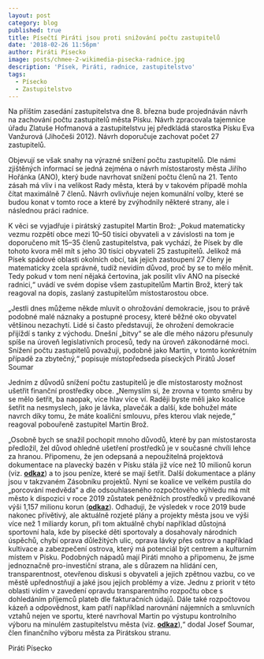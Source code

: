 ```yaml
---
layout: post
category: blog
published: true
title: Písečtí Piráti jsou proti snižování počtu zastupitelů
date: '2018-02-26 11:56pm'
author: Piráti Písecko
image: posts/chmee-2-wikimedia-pisecka-radnice.jpg
description: 'Písek, Piráti, radnice, zastupitelstvo'
tags:
  - Písecko
  - Zastupitelstvo
---
```

Na příštím zasedání zastupitelstva dne 8. března bude projednáván návrh na zachování počtu zastupitelů města Písku. Návrh zpracovala tajemnice úřadu Zlatuše Hofmanová a zastupitelstvu jej předkládá starostka Písku Eva Vanžurová (Jihočeši 2012). Návrh doporučuje zachovat počet 27 zastupitelů.

Objevují se však snahy na výrazné snížení počtu zastupitelů. Dle námi zjištěných informací se jedná zejména o návrh místostarosty města Jiřího Hořánka (ANO), který bude navrhovat snížení počtu členů na 21. Tento zásah má vliv i na velikost Rady města, která by v takovém případě mohla čítat maximálně 7 členů. Návrh ovlivňuje nejen komunální volby, které se budou konat v tomto roce a které by zvýhodnily některé strany, ale i následnou práci radnice.

K věci se vyjadřuje i pirátský zastupitel Martin Brož: „Pokud matematicky vezmu rozpětí obce mezi 10–50 tisíci obyvateli a v závislosti na tom je doporučeno mít 15–35 členů zastupitelstva, pak vychází, že Písek by dle tohoto kvora měl mít s jeho 30 tisíci obyvateli 25 zastupitelů. Jelikož má Písek spádové oblasti okolních obcí, tak jejich zastoupení 27 členy je matematicky zcela správné, tudíž nevidím důvod, proč by se to mělo měnit. Tedy pokud v tom není nějaká čertovina, jak posílit vliv ANO na písecké radnici,“ uvádí ve svém dopise všem zastupitelům Martin Brož, který tak reagoval na dopis, zaslaný zastupitelům místostarostou obce.

„Jestli dnes můžeme někde mluvit o ohrožování demokracie, jsou to právě podobné malé náznaky a postupné procesy, které běžné oko obyvatel většinou nezachytí. Lidé si často představují, že ohrožení demokracie přijíždí s tanky z východu. Dnešní „bitvy“ se ale dle mého názoru přesunuly spíše na úroveň legislativních procesů, tedy na úroveň zákonodárné moci. Snížení počtu zastupitelů považuji, podobně jako Martin, v tomto konkrétním případě za zbytečný,“ popisuje místopředseda píseckých Pirátů Josef Soumar

Jedním z důvodů snížení počtu zastupitelů je dle místostarosty možnost ušetřit finanční prostředky obce. „Nemyslím si, že zrovna v tomto směru by se mělo šetřit, ba naopak, více hlav více ví. Raději byste měli jako koalice šetřit na nesmyslech, jako je lávka, plavečák a další, kde bohužel máte navrch díky tomu, že máte koaliční smlouvu, přes kterou vlak nejede,“ reagoval pobouřeně zastupitel Martin Brož.

„Osobně bych se snažil pochopit mnoho důvodů, které by pan místostarosta předložil, žel důvod ohledně ušetření prostředků je v současné chvíli lehce za hranou. Připomenu, že jen odepsaná a nepoužitelná projektová dokumentace na plavecký bazén v Písku stála již více než 10 milionů korun (viz. [**odkaz**](http://www.piseckysvet.cz/pisecky-hydepark/pirati-varuji-rozpocet-mesta-pisku-v-ohrozeni)) a to jsou peníze, které se mají šetřit. Další dokumentace a plány jsou v takzvaném Zásobníku projektů. Nyní se koalice ve velkém pustila do „porcování medvěda“ a dle odsouhlaseného rozpočtového výhledu má mít město k dispozici v roce 2019 zůstatek peněžních prostředků v predikované výši 1,157 milionu korun ([**odkaz**](http://www.mesto-pisek.cz/assets/File.ashx?id_org=12075&id_dokumenty=15990)). Odhaduji, že výsledek v roce 2019 bude nakonec přívětivý, ale aktuálně rozjeté plány a projekty města jsou ve výši více než 1 miliardy korun, při tom aktuálně chybí například důstojná sportovní hala, kde by písecké děti sportovaly a dosahovaly národních úspěchů, chybí oprava důležitých ulic, oprava lávky přes ostrov a například kultivace a zabezpečení ostrova, který má potenciál být centrem a kulturním místem v Písku. Podobných nápadů mají Piráti mnoho a připomenu, že jsme jednoznačně pro-investiční strana, ale s důrazem na hlídání cen, transparentnost, otevřenou diskusi s obyvateli a jejich zpětnou vazbu, co ve městě upřednostňují a jaké jsou jejich problémy a vize. Jednu z priorit v této oblasti vidím v zavedení opravdu transparentního rozpočtu obce s dohledáním příjemců plateb dle fakturačních údajů. Dále také rozpočtovou kázeň a odpovědnost, kam patří například narovnání nájemních a smluvních vztahů nejen ve sportu, které navrhoval Martin po výstupu kontrolního výboru na minulém zastupitelstvu města (viz. [**odkaz**](http://www.piseckysvet.cz/pisecky-hydepark/predvolebni-kampan-v-plnem-proudu)),“ dodal Josef Soumar, člen finančního výboru města za Pirátskou stranu. 

Piráti Písecko
